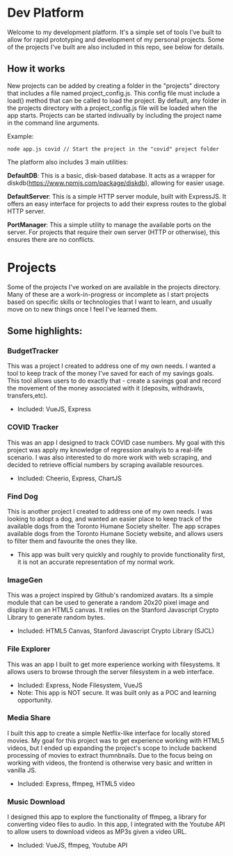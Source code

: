 # Dev Platform
Welcome to my development platform. It's a simple set of tools I've built to allow for rapid prototyping and development of my personal projects. Some of the projects I've built are also included in this repo, see below for details. 

## How it works
New projects can be added by creating a folder in the "projects" directory that includes a file named project_config.js. This config file must include a load() method that can be called to load the project. By default, any folder in the projects directory with a project_config.js file will be loaded when the app starts. Projects can be started indivually by including the project name in the command line arguments.

Example:
```
node app.js covid // Start the project in the "covid" project folder
```


The platform also includes 3 main utilities:

**DefaultDB**: This is a basic, disk-based database. It acts as a wrapper for diskdb(https://www.npmjs.com/package/diskdb), allowing for easier usage. 

**DefaultServer**: This is a simple HTTP server module, built with ExpressJS. It offers an easy interface for projects to add their express routes to the global HTTP server. 

**PortManager**: This a simple utility to manage the available ports on the server. For projects that require their own server (HTTP or otherwise), this ensures there are no conflicts. 


# Projects
Some of the projects I've worked on are available in the projects directory. Many of these are a work-in-progress or incomplete as I start projects based on specific skills or technologies that I want to learn, and usually move on to new things once I feel I've learned them. 


## Some highlights:

### BudgetTracker
This was a project I created to address one of my own needs. I wanted a tool to keep track of the money I've saved for each of my savings goals. This tool allows users to do exactly that - create a savings goal and record the movement of the money associated with it (deposits, withdrawls, transfers,etc).
- Included: VueJS, Express 

### COVID Tracker
This was an app I designed to track COVID case numbers. My goal with this project was apply my knowledge of regression analsyis to a real-life scenario. I was also interested to do more work with web scraping, and decided to retrieve official numbers by scraping available resources. 
- Included: Cheerio, Express, ChartJS

### Find Dog
This is another project I created to address one of my own needs. I was looking to adopt a dog, and wanted an easier place to keep track of the available dogs from the Toronto Humane Society shelter. The app scrapes available dogs from the Toronto Humane Society website, and allows users to filter them and favourite the ones they like. 
- This app was built very quickly and roughly to provide functionality first, it is not an accurate representation of my normal work. 

### ImageGen
This was a project inspired by Github's randomized avatars. Its a simple module that can be used to generate a random 20x20 pixel image and display it on an HTML5 canvas. It relies on the Stanford Javascript Crypto Library to generate random bytes. 
- Included: HTML5 Canvas, Stanford Javascript Crypto Library (SJCL)


### File Explorer
This was an app I built to get more experience working with filesystems. It allows users to browse through the server filesystem in a web interface.
- Included: Express, Node Filesystem, VueJS 
- Note: This app is NOT secure. It was built only as a POC and learning opportunity. 

### Media Share
I built this app to create a simple Netflix-like interface for locally stored movies. My goal for this project was to get experience working with HTML5 videos, but I ended up expanding the project's scope to include backend processing of movies to extract thumnbnails. Due to the focus being on working with videos, the frontend is otherwise very basic and written in vanilla JS. 
- Included: Express, ffmpeg, HTML5 video

### Music Download
I designed this app to explore the functionality of ffmpeg, a library for converting video files to audio. In this app, I integrated with the Youtube API to allow users to download videos as MP3s given a video URL. 
- Included: VueJS, ffmpeg, Youtube API



